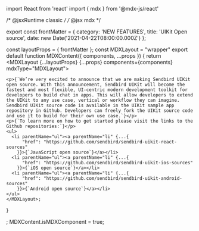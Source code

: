 
import React from 'react'
import { mdx } from '@mdx-js/react'

/* @jsxRuntime classic */
/* @jsx mdx */

export const frontMatter = {
  category: 'NEW FEATURES',
  title: 'UIKit Open source',
  date: new Date('2021-04-22T08:00:00.000Z')
};

const layoutProps = {
  frontMatter
};
const MDXLayout = "wrapper"
export default function MDXContent({
  components,
  ...props
}) {
  return <MDXLayout {...layoutProps} {...props} components={components} mdxType="MDXLayout">

    <p>{`We’re very excited to announce that we are making Sendbird UIKit open source. With this announcement, Sendbird UIKit will become the fastest and most flexible, UI-centric modern development toolkit for developers to build chat in apps. This will allow developers to extend the UIKit to any use case, vertical or workflow they can imagine. Sendbird UIKit source code is available in the UIKit sample app repository in Github. Developers can freely fork the UIKit source code and use it to build for their own use case.`}</p>
    <p>{`To learn more on how to get started please visit the links to the Github repositories:`}</p>
    <ul>
      <li parentName="ul"><a parentName="li" {...{
          "href": "https://github.com/sendbird/sendbird-uikit-react-sources"
        }}>{`JavaScript open source`}</a></li>
      <li parentName="ul"><a parentName="li" {...{
          "href": "https://github.com/sendbird/sendbird-uikit-ios-sources"
        }}>{`iOS open source`}</a></li>
      <li parentName="ul"><a parentName="li" {...{
          "href": "https://github.com/sendbird/sendbird-uikit-android-sources"
        }}>{`Android open source`}</a></li>
    </ul>
    </MDXLayout>;
}

;
MDXContent.isMDXComponent = true;